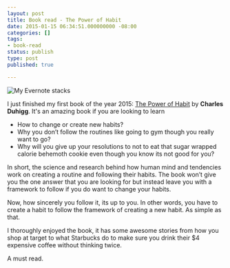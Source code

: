 ```yaml
---
layout: post
title: Book read - The Power of Habit
date: 2015-01-15 06:34:51.000000000 -08:00
categories: []
tags:
- book-read
status: publish
type: post
published: true

---
```

![My Evernote stacks](http://ecx.images-amazon.com/images/I/51Ml%2BjD9l3L.jpg)



I just finished my first book of the year 2015: [The Power of Habit](http://www.amazon.com/The-Power-Habit-What-Business/dp/081298160X) by __Charles Duhigg__. It's an amazing book if you are looking to learn

* How to change or create new habits?
* Why you don’t follow the routines like going to gym though you really want to go?
* Why will you give up your resolutions to not to eat that sugar wrapped calorie behemoth cookie even though you know its not good for you?

In short, the science and research behind how human mind and tendencies work on creating a routine and following their habits. The book won’t give you the one answer that you are looking for but instead leave you with a framework to follow if you do want to change your habits. 

Now, how sincerely you follow it, its up to you. In other words, you have to create a habit to follow the framework of creating a new habit. As simple as that.

I thoroughly enjoyed the book, it has some awesome stories from how you shop at target to what Starbucks do to make sure you drink their $4 expensive coffee without thinking twice.

A must read.